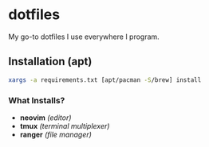 # dotfiles
My go-to dotfiles I use everywhere I program.

## Installation (apt)
```bash
xargs -a requirements.txt [apt/pacman -S/brew] install
```

### What Installs?
- **neovim** _(editor)_
- **tmux** _(terminal multiplexer)_
- **ranger** _(file manager)_